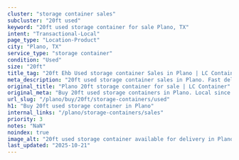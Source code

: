 ```yaml
---
cluster: "storage container sales"
subcluster: "20ft used"
keyword: "20ft used storage container for sale Plano, TX"
intent: "Transactional-Local"
page_type: "Location-Product"
city: "Plano, TX"
service_type: "storage container"
condition: "Used"
size: "20ft"
title_tag: "20ft Ehb Used storage container Sales in Plano | LC Container"
meta_description: "20ft used storage container sales in Plano. Fast delivery, competitive pricing. Serving storage containers area. Quote ID: GW5. Call (214) 524-4168 for your free quote today."
original_title: "Plano 20ft storage container for sale | LC Container"
original_meta: "Buy 20ft used storage containers in Plano. Local since 2003. New & used inventory. Fast delivery. Get your free quote — call (214) 524-4168 today."
url_slug: "/plano/buy/20ft/storage-containers/used"
h1: "Buy 20ft used storage container in Plano"
internal_links: "/plano/storage-containers/sales"
priority: 3
notes: "NaN"
noindex: true
image_alt: "20ft used storage container available for delivery in Plano"
last_updated: "2025-10-21"
---
```


<!-- TODO: Add unique city/inventory copy, images, and internal links here. -->
